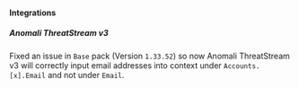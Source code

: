 
#### Integrations

##### Anomali ThreatStream v3

Fixed an issue in `Base` pack (Version `1.33.52`) so now Anomali ThreatStream v3 will correctly input email addresses into context under `Accounts.[x].Email` and not under `Email`.
